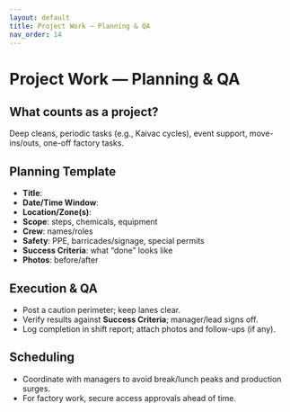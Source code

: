 ```yaml
---
layout: default
title: Project Work — Planning & QA
nav_order: 14
---
```


# Project Work — Planning & QA

## What counts as a project?
Deep cleans, periodic tasks (e.g., Kaivac cycles), event support, move-ins/outs, one-off factory tasks.

## Planning Template
- **Title**: 
- **Date/Time Window**: 
- **Location/Zone(s)**: 
- **Scope**: steps, chemicals, equipment
- **Crew**: names/roles
- **Safety**: PPE, barricades/signage, special permits
- **Success Criteria**: what “done” looks like
- **Photos**: before/after

## Execution & QA
- Post a caution perimeter; keep lanes clear.
- Verify results against **Success Criteria**; manager/lead signs off.
- Log completion in shift report; attach photos and follow-ups (if any).

## Scheduling
- Coordinate with managers to avoid break/lunch peaks and production surges.
- For factory work, secure access approvals ahead of time.